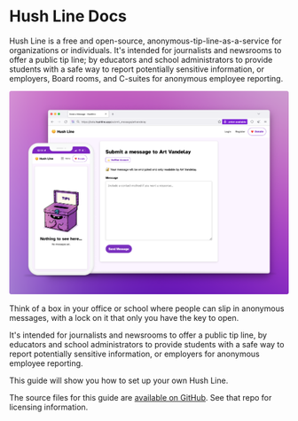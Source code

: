 # Hush Line Docs

Hush Line is a free and open-source, anonymous-tip-line-as-a-service for organizations or individuals. It's intended for journalists and newsrooms to offer a public tip line; by educators and school administrators to provide students with a safe way to report potentially sensitive information, or employers, Board rooms, and C-suites for anonymous employee reporting.

<img src="img/hushline-cover.png">

Think of a box in your office or school where people can slip in anonymous messages, with a lock on it that only you have the key to open.

It's intended for journalists and newsrooms to offer a public tip line, by educators and school administrators to provide students with a safe way to report potentially sensitive information, or employers for anonymous employee reporting.

This guide will show you how to set up your own Hush Line.

The source files for this guide are [available on GitHub](https://github.com/scidsg/hushline-docs). See that repo for licensing information.
